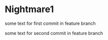 # Nightmare1

some text for first commit in feature branch

some text for second commit in feature branch
